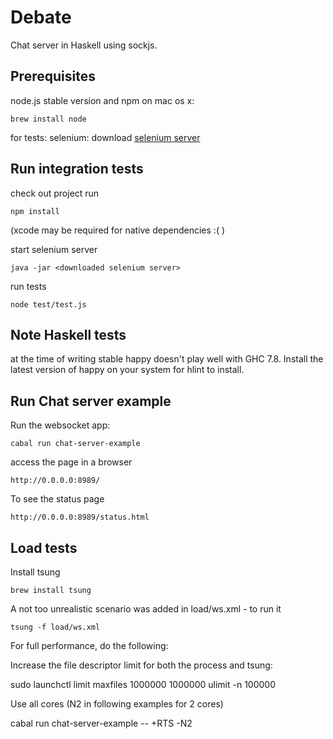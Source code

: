 # Debate

Chat server in Haskell using sockjs.

## Prerequisites

node.js stable version and npm
on mac os x:

    brew install node

for tests: selenium: download [selenium server](http://docs.seleniumhq.org/download/)

## Run integration tests

check out project
run

    npm install

(xcode may be required for native dependencies :( )

start selenium server

    java -jar <downloaded selenium server>

run tests

    node test/test.js

## Note Haskell tests

at the time of writing stable happy doesn't play well with GHC 7.8.  Install the latest version of happy on your system for hlint to install.

## Run Chat server example

Run the websocket app:

    cabal run chat-server-example

access the page in a browser

    http://0.0.0.0:8989/

To see the status page

    http://0.0.0.0:8989/status.html

## Load tests

Install tsung

    brew install tsung

A not too unrealistic scenario was added in load/ws.xml - to run it

    tsung -f load/ws.xml

For full performance, do the following:

Increase the file descriptor limit for both the process and tsung:

sudo launchctl limit maxfiles 1000000 1000000
ulimit -n 100000

Use all cores (N2 in following examples for 2 cores)

cabal run chat-server-example -- +RTS -N2
